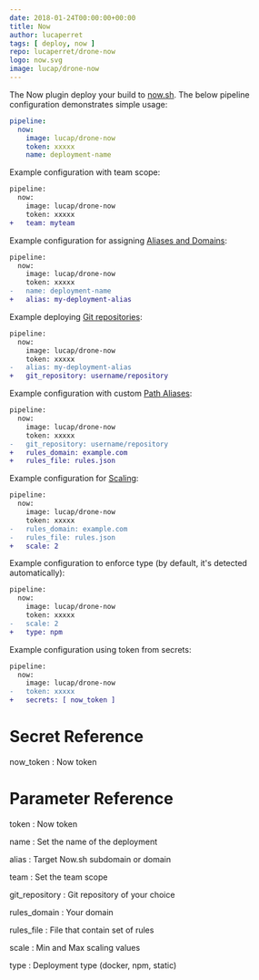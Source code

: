 ```yaml
---
date: 2018-01-24T00:00:00+00:00
title: Now
author: lucaperret
tags: [ deploy, now ]
repo: lucaperret/drone-now
logo: now.svg
image: lucap/drone-now
---
```


The Now plugin deploy your build to [now.sh](https://zeit.co/now). The below pipeline configuration demonstrates simple usage:

```yaml
pipeline:
  now:
    image: lucap/drone-now
    token: xxxxx
    name: deployment-name
```

Example configuration with team scope:

```diff
pipeline:
  now:
    image: lucap/drone-now
    token: xxxxx
+   team: myteam
```

Example configuration for assigning [Aliases and Domains](https://zeit.co/docs/features/aliases):

```diff
pipeline:
  now:
    image: lucap/drone-now
    token: xxxxx
-   name: deployment-name
+   alias: my-deployment-alias
```

Example deploying [Git repositories](https://zeit.co/docs/features/repositories):

```diff
pipeline:
  now:
    image: lucap/drone-now
    token: xxxxx
-   alias: my-deployment-alias
+   git_repository: username/repository
```

Example configuration with custom [Path Aliases](https://zeit.co/docs/features/path-aliases):

```diff
pipeline:
  now:
    image: lucap/drone-now
    token: xxxxx
-   git_repository: username/repository
+   rules_domain: example.com
+   rules_file: rules.json
```

Example configuration for [Scaling](https://zeit.co/docs/getting-started/scaling):

```diff
pipeline:
  now:
    image: lucap/drone-now
    token: xxxxx
-   rules_domain: example.com
-   rules_file: rules.json
+   scale: 2
```

Example configuration to enforce type (by default, it's detected automatically):

```diff
pipeline:
  now:
    image: lucap/drone-now
    token: xxxxx
-   scale: 2
+   type: npm
```

Example configuration using token from secrets:

```diff
pipeline:
  now:
    image: lucap/drone-now
-   token: xxxxx
+   secrets: [ now_token ]
```

# Secret Reference

now_token
: Now token

# Parameter Reference

token
: Now token

name
: Set the name of the deployment

alias
: Target Now.sh subdomain or domain

team
: Set the team scope

git_repository
: Git repository of your choice

rules_domain
: Your domain

rules_file
: File that contain set of rules

scale
: Min and Max scaling values

type
: Deployment type (docker, npm, static)